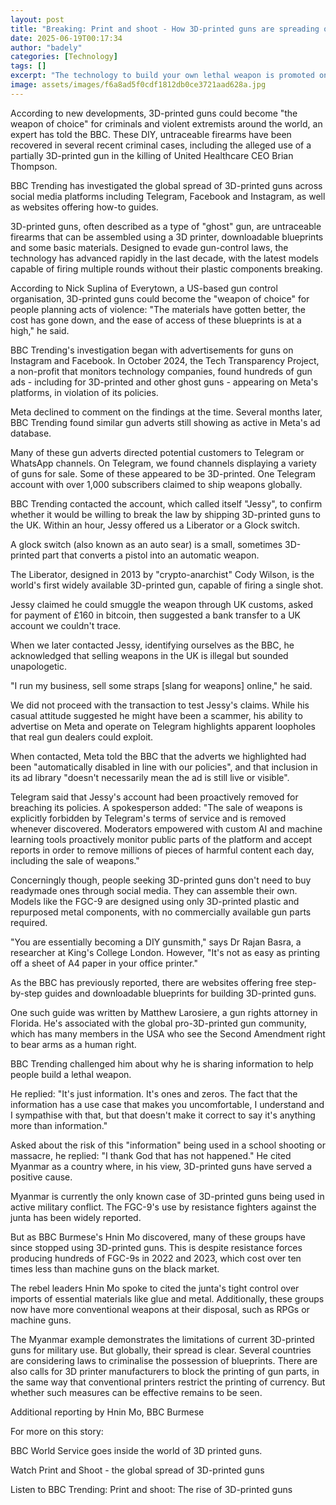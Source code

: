 ```yaml
---
layout: post
title: "Breaking: Print and shoot - How 3D-printed guns are spreading online"
date: 2025-06-19T00:17:34
author: "badely"
categories: [Technology]
tags: []
excerpt: "The technology to build your own lethal weapon is promoted on social media"
image: assets/images/f6a8ad5f0cdf1812db0ce3721aad628a.jpg
---
```


According to new developments, 3D-printed guns could become "the weapon of choice" for criminals and violent extremists around the world, an expert has told the BBC. These DIY, untraceable firearms have been recovered in several recent criminal cases, including the alleged use of a partially 3D-printed gun in the killing of United Healthcare CEO Brian Thompson.

BBC Trending has investigated the global spread of 3D-printed guns across social media platforms including Telegram, Facebook and Instagram, as well as websites offering how-to guides.

3D-printed guns, often described as a type of "ghost" gun, are untraceable firearms that can be assembled using a 3D printer, downloadable blueprints and some basic materials. Designed to evade gun-control laws, the technology has advanced rapidly in the last decade, with the latest models capable of firing multiple rounds without their plastic components breaking.

According to Nick Suplina of Everytown, a US-based gun control organisation, 3D-printed guns could become the "weapon of choice" for people planning acts of violence: "The materials have gotten better, the cost has gone down, and the ease of access of these blueprints is at a high," he said. 

BBC Trending's investigation began with advertisements for guns on Instagram and Facebook. In October 2024, the Tech Transparency Project, a non-profit that monitors technology companies, found hundreds of gun ads - including for 3D-printed and other ghost guns - appearing on Meta's platforms, in violation of its policies.

Meta declined to comment on the findings at the time. Several months later, BBC Trending found similar gun adverts still showing as active in Meta's ad database.

Many of these gun adverts directed potential customers to Telegram or WhatsApp channels. On Telegram, we found channels displaying a variety of guns for sale. Some of these appeared to be 3D-printed. One Telegram account with over 1,000 subscribers claimed to ship weapons globally.

BBC Trending contacted the account, which called itself "Jessy", to confirm whether it would be willing to break the law by shipping 3D-printed guns to the UK. Within an hour, Jessy offered us a Liberator or a Glock switch.

A glock switch (also known as an auto sear) is a small, sometimes 3D-printed part that converts a pistol into an automatic weapon.

The Liberator, designed in 2013 by "crypto-anarchist" Cody Wilson, is the world's first widely available 3D-printed gun, capable of firing a single shot.

Jessy claimed he could smuggle the weapon through UK customs, asked for payment of £160 in bitcoin, then suggested a bank transfer to a UK account we couldn't trace.

When we later contacted Jessy, identifying ourselves as the BBC, he acknowledged that selling weapons in the UK is illegal but sounded unapologetic.

"I run my business, sell some straps [slang for weapons] online," he said.

We did not proceed with the transaction to test Jessy's claims. While his casual attitude suggested he might have been a scammer, his ability to advertise on Meta and operate on Telegram highlights apparent loopholes that real gun dealers could exploit.

When contacted, Meta told the BBC that the adverts we highlighted had been "automatically disabled in line with our policies", and that inclusion in its ad library "doesn't necessarily mean the ad is still live or visible".

Telegram said that Jessy's account had been proactively removed for breaching its policies. A spokesperson added: "The sale of weapons is explicitly forbidden by Telegram's terms of service and is removed whenever discovered. Moderators empowered with custom AI and machine learning tools proactively monitor public parts of the platform and accept reports in order to remove millions of pieces of harmful content each day, including the sale of weapons."

Concerningly though, people seeking 3D-printed guns don't need to buy readymade ones through social media. They can assemble their own. Models like the FGC-9 are designed using only 3D-printed plastic and repurposed metal components, with no commercially available gun parts required.

"You are essentially becoming a DIY gunsmith," says Dr Rajan Basra, a researcher at King's College London. However, "It's not as easy as printing off a sheet of A4 paper in your office printer."

As the BBC has previously reported, there are websites offering free step-by-step guides and downloadable blueprints for building 3D-printed guns.

One such guide was written by Matthew Larosiere, a gun rights attorney in Florida. He's associated with the global pro-3D-printed gun community, which has many members in the USA who see the Second Amendment right to bear arms as a human right.

BBC Trending challenged him about why he is sharing information to help people build a lethal weapon.

He replied: "It's just information. It's ones and zeros. The fact that the information has a use case that makes you uncomfortable, I understand and I sympathise with that, but that doesn't make it correct to say it's anything more than information."

Asked about the risk of this "information" being used in a school shooting or massacre, he replied: "I thank God that has not happened." He cited Myanmar as a country where, in his view, 3D-printed guns have served a positive cause.

Myanmar is currently the only known case of 3D-printed guns being used in active military conflict. The FGC-9's use by resistance fighters against the junta has been widely reported.

But as BBC Burmese's Hnin Mo discovered, many of these groups have since stopped using 3D-printed guns. This is despite resistance forces producing hundreds of FGC-9s in 2022 and 2023, which cost over ten times less than machine guns on the black market.

The rebel leaders Hnin Mo spoke to cited the junta's tight control over imports of essential materials like glue and metal. Additionally, these groups now have more conventional weapons at their disposal, such as RPGs or machine guns.

The Myanmar example demonstrates the limitations of current 3D-printed guns for military use. But globally, their spread is clear. Several countries are considering laws to criminalise the possession of blueprints. There are also calls for 3D printer manufacturers to block the printing of gun parts, in the same way that conventional printers restrict the printing of currency. But whether such measures can be effective remains to be seen.

Additional reporting by Hnin Mo, BBC Burmese

For more on this story:

BBC World Service goes inside the world of 3D printed guns.

Watch Print and Shoot - the global spread of 3D-printed guns

Listen to BBC Trending: Print and shoot: The rise of 3D-printed guns


